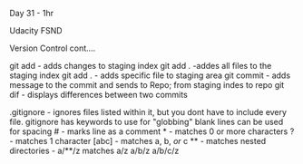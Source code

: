 Day 31 - 1hr

Udacity FSND

Version Control cont....

git add - adds changes to staging index
    git add . -addes all files to the staging index
    git add .<filename> - adds specific file to staging area
git commit - adds message to the commit and sends to Repo; from staging indes to repo
git dif - displays differences between two commits

.gitignore - ignores files listed within it, but you dont have to include every file. gitignore has keywords to use for "globbing"
    blank lines can be used for spacing
    # - marks line as a comment
    * - matches 0 or more characters
    ? - matches 1 character
    [abc] - matches a, b, _or_ c
    ** - matches nested directories - a/**/z matches
    a/z
    a/b/z
    a/b/c/z